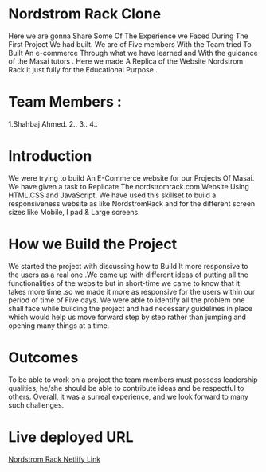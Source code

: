 # Nordstrom Rack Clone
Here we are gonna Share Some Of The Experience we Faced During The First Project We had built. We are of Five members With the Team tried To Built An e-commerce Through what we have learned and With the guidance of the Masai tutors . Here we made A Replica of the Website Nordstrom Rack it just fully for the Educational Purpose .

# Team Members :
1.Shahbaj Ahmed.
2..
3..
4..


# Introduction
We were trying to build An E-Commerce website for our Projects Of Masai. We have given a task to Replicate The nordstromrack.com Website Using HTML,CSS and JavaScript. We have used this skillset to build a responsiveness website as like NordstromRack and for the different screen sizes like Mobile, I pad & Large screens.

# How we Build the Project
We started the project with discussing how to Build It more responsive to the users as a real one .We came up with different ideas of putting all the functionalities of the website but in short-time we came to know that it takes more time .so we made it more as responsive for the users within our period of time of Five days. We were able to identify all the problem one shall face while building the project and had necessary guidelines in place which would help us move forward step by step rather than jumping and opening many things at a time.

# Outcomes
To be able to work on a project the team members must possess leadership qualities, he/she should be able to contribute ideas and be respectful to others.
Overall, it was a surreal experience, and we look forward to many such challenges.

# Live deployed URL

[Nordstrom Rack Netlify Link](https://ubiquitous-bombolone-749678.netlify.app/)



